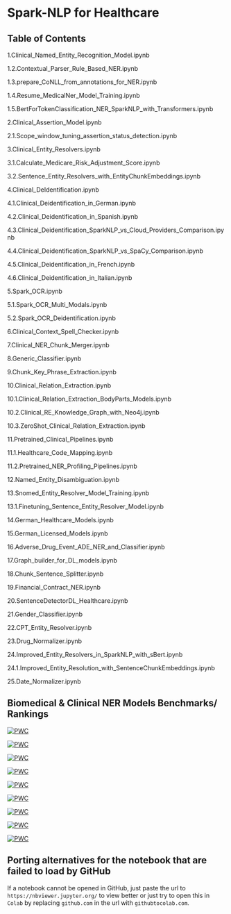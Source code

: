 # Spark-NLP for Healthcare

## Table of Contents


1.Clinical_Named_Entity_Recognition_Model.ipynb

1.2.Contextual_Parser_Rule_Based_NER.ipynb

1.3.prepare_CoNLL_from_annotations_for_NER.ipynb

1.4.Resume_MedicalNer_Model_Training.ipynb

1.5.BertForTokenClassification_NER_SparkNLP_with_Transformers.ipynb


2.Clinical_Assertion_Model.ipynb

2.1.Scope_window_tuning_assertion_status_detection.ipynb


3.Clinical_Entity_Resolvers.ipynb

3.1.Calculate_Medicare_Risk_Adjustment_Score.ipynb

3.2.Sentence_Entity_Resolvers_with_EntityChunkEmbeddings.ipynb


4.Clinical_DeIdentification.ipynb

4.1.Clinical_Deidentification_in_German.ipynb

4.2.Clinical_Deidentification_in_Spanish.ipynb

4.3.Clinical_Deidentification_SparkNLP_vs_Cloud_Providers_Comparison.ipynb

4.4.Clinical_Deidentification_SparkNLP_vs_SpaCy_Comparison.ipynb

4.5.Clinical_Deidentification_in_French.ipynb

4.6.Clinical_Deidentification_in_Italian.ipynb


5.Spark_OCR.ipynb

5.1.Spark_OCR_Multi_Modals.ipynb

5.2.Spark_OCR_Deidentification.ipynb


6.Clinical_Context_Spell_Checker.ipynb


7.Clinical_NER_Chunk_Merger.ipynb


8.Generic_Classifier.ipynb


9.Chunk_Key_Phrase_Extraction.ipynb


10.Clinical_Relation_Extraction.ipynb

10.1.Clinical_Relation_Extraction_BodyParts_Models.ipynb

10.2.Clinical_RE_Knowledge_Graph_with_Neo4j.ipynb

10.3.ZeroShot_Clinical_Relation_Extraction.ipynb


11.Pretrained_Clinical_Pipelines.ipynb

11.1.Healthcare_Code_Mapping.ipynb

11.2.Pretrained_NER_Profiling_Pipelines.ipynb


12.Named_Entity_Disambiguation.ipynb


13.Snomed_Entity_Resolver_Model_Training.ipynb

13.1.Finetuning_Sentence_Entity_Resolver_Model.ipynb


14.German_Healthcare_Models.ipynb


15.German_Licensed_Models.ipynb


16.Adverse_Drug_Event_ADE_NER_and_Classifier.ipynb


17.Graph_builder_for_DL_models.ipynb


18.Chunk_Sentence_Splitter.ipynb


19.Financial_Contract_NER.ipynb


20.SentenceDetectorDL_Healthcare.ipynb


21.Gender_Classifier.ipynb


22.CPT_Entity_Resolver.ipynb


23.Drug_Normalizer.ipynb


24.Improved_Entity_Resolvers_in_SparkNLP_with_sBert.ipynb

24.1.Improved_Entity_Resolution_with_SentenceChunkEmbeddings.ipynb


25.Date_Normalizer.ipynb





## Biomedical & Clinical NER Models Benchmarks/ Rankings


[![PWC](https://img.shields.io/endpoint.svg?url=https://paperswithcode.com/badge/biomedical-named-entity-recognition-at-scale/named-entity-recognition-on-anatem)](https://paperswithcode.com/sota/named-entity-recognition-on-anatem?p=biomedical-named-entity-recognition-at-scale)

[![PWC](https://img.shields.io/endpoint.svg?url=https://paperswithcode.com/badge/biomedical-named-entity-recognition-at-scale/named-entity-recognition-on-bc4chemd)](https://paperswithcode.com/sota/named-entity-recognition-on-bc4chemd?p=biomedical-named-entity-recognition-at-scale)

[![PWC](https://img.shields.io/endpoint.svg?url=https://paperswithcode.com/badge/biomedical-named-entity-recognition-at-scale/named-entity-recognition-on-bionlp13-cg)](https://paperswithcode.com/sota/named-entity-recognition-on-bionlp13-cg?p=biomedical-named-entity-recognition-at-scale)

[![PWC](https://img.shields.io/endpoint.svg?url=https://paperswithcode.com/badge/biomedical-named-entity-recognition-at-scale/named-entity-recognition-on-linnaeus)](https://paperswithcode.com/sota/named-entity-recognition-on-linnaeus?p=biomedical-named-entity-recognition-at-scale)

[![PWC](https://img.shields.io/endpoint.svg?url=https://paperswithcode.com/badge/biomedical-named-entity-recognition-at-scale/named-entity-recognition-on-species800)](https://paperswithcode.com/sota/named-entity-recognition-on-species800?p=biomedical-named-entity-recognition-at-scale)

[![PWC](https://img.shields.io/endpoint.svg?url=https://paperswithcode.com/badge/biomedical-named-entity-recognition-at-scale/named-entity-recognition-ner-on-jnlpba)](https://paperswithcode.com/sota/named-entity-recognition-ner-on-jnlpba?p=biomedical-named-entity-recognition-at-scale)

[![PWC](https://img.shields.io/endpoint.svg?url=https://paperswithcode.com/badge/biomedical-named-entity-recognition-at-scale/named-entity-recognition-ner-on-ncbi-disease)](https://paperswithcode.com/sota/named-entity-recognition-ner-on-ncbi-disease?p=biomedical-named-entity-recognition-at-scale)

[![PWC](https://img.shields.io/endpoint.svg?url=https://paperswithcode.com/badge/biomedical-named-entity-recognition-at-scale/named-entity-recognition-ner-on-bc5cdr)](https://paperswithcode.com/sota/named-entity-recognition-ner-on-bc5cdr?p=biomedical-named-entity-recognition-at-scale)

[![PWC](https://img.shields.io/endpoint.svg?url=https://paperswithcode.com/badge/improving-clinical-document-understanding-on/clinical-assertion-status-detection-on-2010)](https://paperswithcode.com/sota/clinical-assertion-status-detection-on-2010?p=improving-clinical-document-understanding-on)


## Porting alternatives for the notebook that are failed to load by GitHub
If a notebook cannot be opened in GitHub, just paste the url to `https://nbviewer.jupyter.org/` to view better or just try to open this in `Colab` by replacing `github.com` in the url with `githubtocolab.com`.

